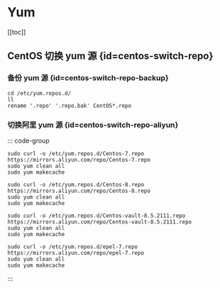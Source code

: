 # Yum

[[toc]]

## CentOS 切换 yum 源 {id=centos-switch-repo}

### 备份 yum 源 {id=centos-switch-repo-backup}

```shell
cd /etc/yum.repos.d/
ll
rename '.repo' '.repo.bak' CentOS*.repo
```

### 切换阿里 yum 源 {id=centos-switch-repo-aliyun}

::: code-group

```shell [CentOS 7]
sudo curl -o /etc/yum.repos.d/Centos-7.repo https://mirrors.aliyun.com/repo/Centos-7.repo
sudo yum clean all
sudo yum makecache
```

```shell [CentOS 8]
sudo curl -o /etc/yum.repos.d/Centos-8.repo https://mirrors.aliyun.com/repo/Centos-8.repo
sudo yum clean all
sudo yum makecache
```

```shell [CentOS vault 8.5.2111]
sudo curl -o /etc/yum.repos.d/Centos-vault-8.5.2111.repo https://mirrors.aliyun.com/repo/Centos-vault-8.5.2111.repo
sudo yum clean all
sudo yum makecache
```

```shell [epel 7]
sudo curl -o /etc/yum.repos.d/epel-7.repo https://mirrors.aliyun.com/repo/epel-7.repo
sudo yum clean all
sudo yum makecache
```

:::
